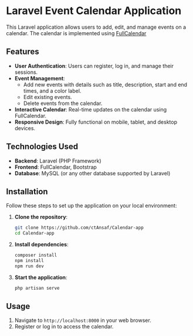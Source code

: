 # Laravel Event Calendar Application

This Laravel application allows users to add, edit, and manage events on a calendar. The calendar is implemented using [FullCalendar](https://fullcalendar.io/)

## Features

-   **User Authentication**: Users can register, log in, and manage their sessions.
-   **Event Management**:
    -   Add new events with details such as title, description, start and end times, and a color label.
    -   Edit existing events.
    -   Delete events from the calendar.
-   **Interactive Calendar**: Real-time updates on the calendar using FullCalendar.
-   **Responsive Design**: Fully functional on mobile, tablet, and desktop devices.

## Technologies Used

-   **Backend**: Laravel (PHP Framework)
-   **Frontend**: FullCalendar, Bootstrap
-   **Database**: MySQL (or any other database supported by Laravel)

## Installation

Follow these steps to set up the application on your local environment:

1. **Clone the repository**:

    ```bash
    git clone https://github.com/ctAnsaf/Calendar-app
    cd Calendar-app
    ```

2. **Install dependencies**:

    ```bash
    composer install
    npm install
    npm run dev
    ```

3. **Start the application**:
    ```bash
    php artisan serve
    ```

## Usage

1. Navigate to `http://localhost:8000` in your web browser.
2. Register or log in to access the calendar.

